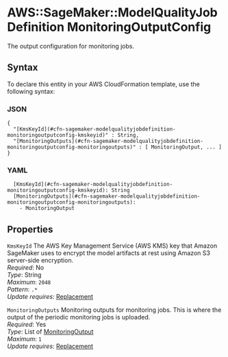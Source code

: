 # AWS::SageMaker::ModelQualityJobDefinition MonitoringOutputConfig<a name="aws-properties-sagemaker-modelqualityjobdefinition-monitoringoutputconfig"></a>

The output configuration for monitoring jobs\.

## Syntax<a name="aws-properties-sagemaker-modelqualityjobdefinition-monitoringoutputconfig-syntax"></a>

To declare this entity in your AWS CloudFormation template, use the following syntax:

### JSON<a name="aws-properties-sagemaker-modelqualityjobdefinition-monitoringoutputconfig-syntax.json"></a>

```
{
  "[KmsKeyId](#cfn-sagemaker-modelqualityjobdefinition-monitoringoutputconfig-kmskeyid)" : String,
  "[MonitoringOutputs](#cfn-sagemaker-modelqualityjobdefinition-monitoringoutputconfig-monitoringoutputs)" : [ MonitoringOutput, ... ]
}
```

### YAML<a name="aws-properties-sagemaker-modelqualityjobdefinition-monitoringoutputconfig-syntax.yaml"></a>

```
  [KmsKeyId](#cfn-sagemaker-modelqualityjobdefinition-monitoringoutputconfig-kmskeyid): String
  [MonitoringOutputs](#cfn-sagemaker-modelqualityjobdefinition-monitoringoutputconfig-monitoringoutputs):
    - MonitoringOutput
```

## Properties<a name="aws-properties-sagemaker-modelqualityjobdefinition-monitoringoutputconfig-properties"></a>

`KmsKeyId` <a name="cfn-sagemaker-modelqualityjobdefinition-monitoringoutputconfig-kmskeyid"></a>
The AWS Key Management Service \(AWS KMS\) key that Amazon SageMaker uses to encrypt the model artifacts at rest using Amazon S3 server\-side encryption\.  
_Required_: No  
_Type_: String  
_Maximum_: `2048`  
_Pattern_: `.*`  
_Update requires_: [Replacement](https://docs.aws.amazon.com/AWSCloudFormation/latest/UserGuide/using-cfn-updating-stacks-update-behaviors.html#update-replacement)

`MonitoringOutputs` <a name="cfn-sagemaker-modelqualityjobdefinition-monitoringoutputconfig-monitoringoutputs"></a>
Monitoring outputs for monitoring jobs\. This is where the output of the periodic monitoring jobs is uploaded\.  
_Required_: Yes  
_Type_: List of [MonitoringOutput](aws-properties-sagemaker-modelqualityjobdefinition-monitoringoutput.md)  
_Maximum_: `1`  
_Update requires_: [Replacement](https://docs.aws.amazon.com/AWSCloudFormation/latest/UserGuide/using-cfn-updating-stacks-update-behaviors.html#update-replacement)
